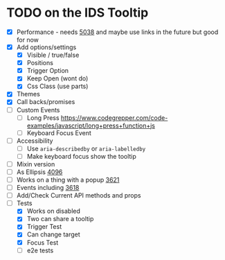 # TODO on the IDS Tooltip

- [x] Performance - needs [5038](https://github.com/infor-design/enterprise/issues/5038) and maybe use links in the future but good for now
- [x] Add options/settings
  - [x] Visible / true/false
  - [x] Positions
  - [x] Trigger Option
  - [x] Keep Open (wont do)
  - [x] Css Class (use parts)
- [x] Themes
- [x] Call backs/promises
- [ ] Custom Events
    - [ ] Long Press https://www.codegrepper.com/code-examples/javascript/long+press+function+js
    - [ ] Keyboard Focus Event
- [ ] Accessibility
  - [ ] Use `aria-describedby` or `aria-labelledby`
  - [ ] Make keyboard focus show the tooltip
- [ ] Mixin version
- [ ] As Ellipsis [4096](https://github.com/infor-design/enterprise/issues/4096)
- [ ] Works on a thing with a popup [3621](https://github.com/infor-design/enterprise/issues/3621)
- [ ] Events including [3618](https://github.com/infor-design/enterprise/issues/3618)
- [ ] Add/Check Current API methods and props
- [ ] Tests
  - [x] Works on disabled
  - [x] Two can share a tooltip
  - [x] Trigger Test
  - [x] Can change target
  - [x] Focus Test
  - [ ] e2e tests
